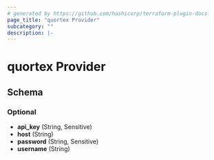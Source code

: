 ```yaml
---
# generated by https://github.com/hashicorp/terraform-plugin-docs
page_title: "quortex Provider"
subcategory: ""
description: |-
---
```


# quortex Provider

<!-- schema generated by tfplugindocs -->

## Schema

### Optional

- **api_key** (String, Sensitive)
- **host** (String)
- **password** (String, Sensitive)
- **username** (String)
